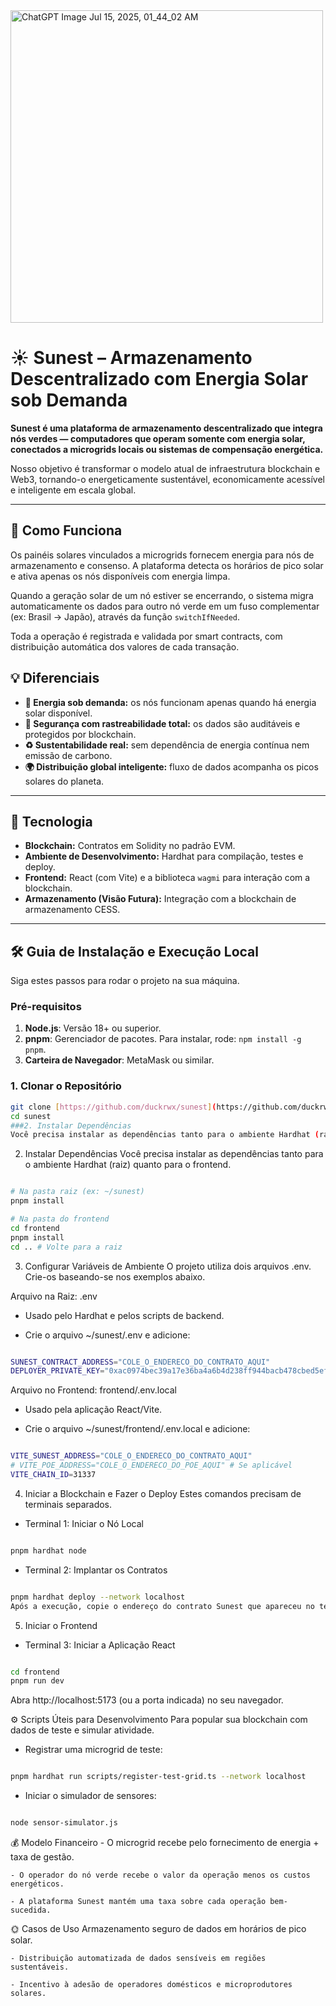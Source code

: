 
<img width="500" height="500" alt="ChatGPT Image Jul 15, 2025, 01_44_02 AM" src="https://github.com/user-attachments/assets/78dd621d-e424-43c9-a61c-0a02bba8bc39" />

# ☀️ Sunest – Armazenamento Descentralizado com Energia Solar sob Demanda

**Sunest é uma plataforma de armazenamento descentralizado que integra nós verdes — computadores que operam somente com energia solar, conectados a microgrids locais ou sistemas de compensação energética.**

Nosso objetivo é transformar o modelo atual de infraestrutura blockchain e Web3, tornando-o energeticamente sustentável, economicamente acessível e inteligente em escala global.

---

## 🚀 Como Funciona

Os painéis solares vinculados a microgrids fornecem energia para nós de armazenamento e consenso. A plataforma detecta os horários de pico solar e ativa apenas os nós disponíveis com energia limpa.

Quando a geração solar de um nó estiver se encerrando, o sistema migra automaticamente os dados para outro nó verde em um fuso complementar (ex: Brasil → Japão), através da função `switchIfNeeded`.

Toda a operação é registrada e validada por smart contracts, com distribuição automática dos valores de cada transação.

## 💡 Diferenciais

* **🔋 Energia sob demanda:** os nós funcionam apenas quando há energia solar disponível.
* **🔐 Segurança com rastreabilidade total:** os dados são auditáveis e protegidos por blockchain.
* **♻️ Sustentabilidade real:** sem dependência de energia contínua nem emissão de carbono.
* **🌍 Distribuição global inteligente:** fluxo de dados acompanha os picos solares do planeta.

---

## 🧱 Tecnologia

* **Blockchain:** Contratos em Solidity no padrão EVM.
* **Ambiente de Desenvolvimento:** Hardhat para compilação, testes e deploy.
* **Frontend:** React (com Vite) e a biblioteca `wagmi` para interação com a blockchain.
* **Armazenamento (Visão Futura):** Integração com a blockchain de armazenamento CESS.

---

## 🛠️ Guia de Instalação e Execução Local

Siga estes passos para rodar o projeto na sua máquina.

### Pré-requisitos

1.  **Node.js**: Versão 18+ ou superior.
2.  **pnpm**: Gerenciador de pacotes. Para instalar, rode: `npm install -g pnpm`.
3.  **Carteira de Navegador**: MetaMask ou similar.

### 1. Clonar o Repositório
```bash
git clone [https://github.com/duckrwx/sunest](https://github.com/duckrwx/sunest) # (Substitua pelo seu repositório, se for o caso)
cd sunest
###2. Instalar Dependências
Você precisa instalar as dependências tanto para o ambiente Hardhat (raiz) quanto para o frontend.
```
2. Instalar Dependências
Você precisa instalar as dependências tanto para o ambiente Hardhat (raiz) quanto para o frontend.

```Bash

# Na pasta raiz (ex: ~/sunest)
pnpm install

# Na pasta do frontend
cd frontend
pnpm install
cd .. # Volte para a raiz
```
3. Configurar Variáveis de Ambiente
O projeto utiliza dois arquivos .env. Crie-os baseando-se nos exemplos abaixo.

 Arquivo na Raiz: .env

 - Usado pelo Hardhat e pelos scripts de backend.

 - Crie o arquivo ~/sunest/.env e adicione:

```bash

SUNEST_CONTRACT_ADDRESS="COLE_O_ENDERECO_DO_CONTRATO_AQUI"
DEPLOYER_PRIVATE_KEY="0xac0974bec39a17e36ba4a6b4d238ff944bacb478cbed5efcae784d7bf4f2ff80"
```

 Arquivo no Frontend: frontend/.env.local

 - Usado pela aplicação React/Vite.

 - Crie o arquivo ~/sunest/frontend/.env.local e adicione:

```bash

VITE_SUNEST_ADDRESS="COLE_O_ENDERECO_DO_CONTRATO_AQUI"
# VITE_POE_ADDRESS="COLE_O_ENDERECO_DO_POE_AQUI" # Se aplicável
VITE_CHAIN_ID=31337
```

4. Iniciar a Blockchain e Fazer o Deploy
Estes comandos precisam de terminais separados.

 - Terminal 1: Iniciar o Nó Local

```bash

pnpm hardhat node
```
 - Terminal 2: Implantar os Contratos

```bash

pnpm hardhat deploy --network localhost
Após a execução, copie o endereço do contrato Sunest que apareceu no terminal e cole-o nos seus dois arquivos .env.
```

5. Iniciar o Frontend
 - Terminal 3: Iniciar a Aplicação React

```bash

cd frontend
pnpm run dev
```

 Abra http://localhost:5173 (ou a porta indicada) no seu navegador.

⚙️ Scripts Úteis para Desenvolvimento
 Para popular sua blockchain com dados de teste e simular atividade.

 - Registrar uma microgrid de teste:

```bash

pnpm hardhat run scripts/register-test-grid.ts --network localhost
```

 - Iniciar o simulador de sensores:

```bash

node sensor-simulator.js
```

💰 Modelo Financeiro
	- O microgrid recebe pelo fornecimento de energia + taxa de gestão.

	- O operador do nó verde recebe o valor da operação menos os custos energéticos.

	- A plataforma Sunest mantém uma taxa sobre cada operação bem-sucedida.

🌞 Casos de Uso
Armazenamento seguro de dados em horários de pico solar.

	- Distribuição automatizada de dados sensíveis em regiões sustentáveis.

	- Incentivo à adesão de operadores domésticos e microprodutores solares.
